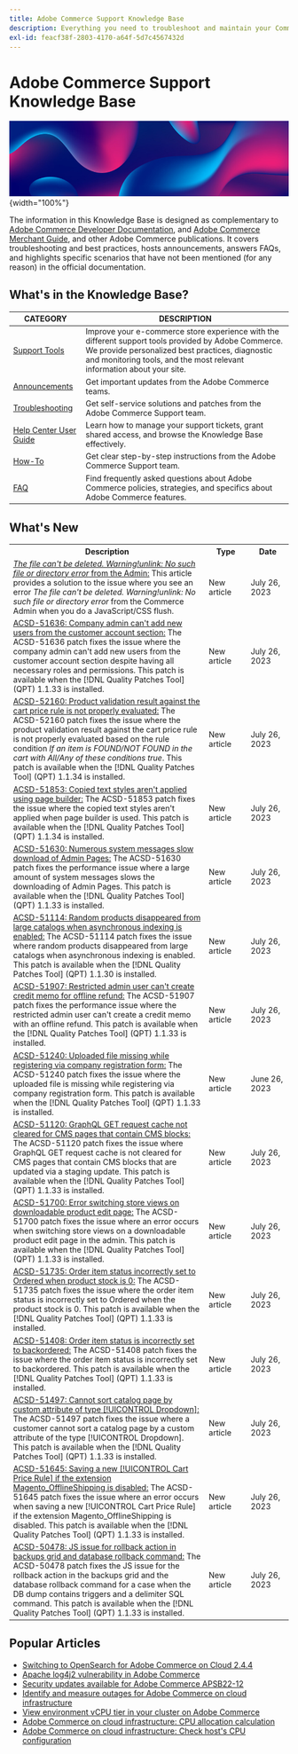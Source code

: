 ```yaml
---
title: Adobe Commerce Support Knowledge Base
description: Everything you need to troubleshoot and maintain your Commerce store.
exl-id: feacf38f-2803-4170-a64f-5d7c4567432d
---
```

# Adobe Commerce Support Knowledge Base

![Knowledge Base homepage](../help/assets/knowledge-base-home-page-cover.jpg){width="100%"}

The information in this Knowledge Base is designed as complementary to [Adobe Commerce Developer Documentation](https://developer.adobe.com/commerce/docs), and [Adobe Commerce Merchant Guide](https://experienceleague.adobe.com/docs/commerce-admin/user-guides/home.html), and other Adobe Commerce publications. It covers troubleshooting and best practices, hosts announcements, answers FAQs, and highlights specific scenarios that have not been mentioned (for any reason) in the official documentation.

## What's in the Knowledge Base?

| CATEGORY | DESCRIPTION | 
| --- | --- |
| [Support Tools](/help/support-tools/overview.md) | Improve your e-commerce store experience with the different support tools provided by Adobe Commerce. We provide personalized best practices, diagnostic and monitoring tools, and the most relevant information about your site. |
| [Announcements](/help/announcements/overview.md) | Get important updates from the Adobe Commerce teams. |
| [Troubleshooting](/help/troubleshooting/overview.md) | Get self-service solutions and patches from the Adobe Commerce Support team. |
| [Help Center User Guide](/help/help-center-guide/help-center/magento-help-center-user-guide.md) | Learn how to manage your support tickets, grant shared access, and browse the Knowledge Base effectively. |
| [How-To](/help/how-to/overview.md) | Get clear step-by-step instructions from the Adobe Commerce Support team. |
| [FAQ](/help/faq/overview.md) | Find frequently asked questions about Adobe Commerce policies, strategies, and specifics about Adobe Commerce features. | 

## What's New

<table style="width:100%">
  <tr>
    <th style="width:70%">Description</th>
    <th style="width:15%">Type</th>
    <th style="width:15%">Date</th>
  </tr>

 <tr>
    <td>
    <a href = "https://experienceleague.adobe.com/docs/commerce-knowledge-base/kb/troubleshooting/miscellaneous/file-cannot-be-deleated-no-file-or-directory.html"><em>The file can't be deleted. Warning!unlink: No such file or directory error</em> from the Admin:</a> This article provides a solution to the issue where you see an error <em>The file can't be deleted. Warning!unlink: No such file or directory error</em> from the Commerce Admin when you do a JavaScript/CSS flush.
    </td>
    <td>New article</td>
    <td>July 26, 2023</td>
  </tr>

  <tr>
    <td>
    <a href = "https://experienceleague.adobe.com/docs/commerce-knowledge-base/kb/support-tools/patches/v1-1-34/acsd-51636-company-admin-cannot-add-new-users.html">ACSD-51636: Company admin can't add new users from the customer account section:</a> The ACSD-51636 patch fixes the issue where the company admin can't add new users from the customer account section despite having all necessary roles and permissions. This patch is available when the [!DNL Quality Patches Tool] (QPT) 1.1.33 is installed.
    </td>
    <td>New article</td>
    <td>July 26, 2023</td>
  </tr>

  <tr>
    <td>
    <a href="https://experienceleague.adobe.com/docs/commerce-knowledge-base/kb/support-tools/patches/v1-1-34/acsd-52160-product-validation-result-against-the-cart-price-rule.html">ACSD-52160: Product validation result against the cart price rule is not properly evaluated:</a> The ACSD-52160 patch fixes the issue where the product validation result against the cart price rule is not properly evaluated based on the rule condition <em>If an item is FOUND/NOT FOUND in the cart with All/Any of these conditions true</em>. This patch is available when the [!DNL Quality Patches Tool] (QPT) 1.1.34 is installed.
    </td>
    <td>New article </td>
    <td>July 26, 2023</td>
 </tr>

  <tr>
    <td>
    <a href="https://experienceleague.adobe.com/docs/commerce-knowledge-base/kb/support-tools/patches/v1-1-34/acsd-51853-copied-text-styles-are-not-applied-when-page-builder-is-used.html">ACSD-51853: Copied text styles aren't applied using page builder:</a> The ACSD-51853 patch fixes the issue where the copied text styles aren't applied when page builder is used. This patch is available when the [!DNL Quality Patches Tool] (QPT) 1.1.34 is installed.
    </td>
    <td>New article</td>
    <td>July 26, 2023</td>
  </tr>

  <tr>
    <td>
    <a href="https://experienceleague.adobe.com/docs/commerce-knowledge-base/kb/support-tools/patches/v1-1-34/acsd-51630-large-amount-of-system-messages-slows-the-downloading-of-admin-pages.html">ACSD-51630: Numerous system messages slow download of Admin Pages:</a> The ACSD-51630 patch fixes the performance issue where a large amount of system messages slows the downloading of Admin Pages. This patch is available when the [!DNL Quality Patches Tool] (QPT) 1.1.33 is installed.
    </td>
    <td>New article</td>
    <td>July 26, 2023</td>
  </tr>
  
   <tr>
    <td>
    <a href="https://experienceleague.adobe.com/docs/commerce-knowledge-base/kb/support-tools/patches/v1-1-30/acsd-51114-random-product-disappearing-from-large-catalogs-while-asynchronous-indexing.html">ACSD-51114: Random products disappeared from large catalogs when asynchronous indexing is enabled:</a> The ACSD-51114 patch fixes the issue where random products disappeared from large catalogs when asynchronous indexing is enabled. This patch is available when the [!DNL Quality Patches Tool] (QPT) 1.1.30 is installed.
    </td>
    <td>New article</td>
    <td>July 26, 2023</td>
  </tr>

  <tr>
    <td>
    <a href="https://experienceleague.adobe.com/docs/commerce-knowledge-base/kb/support-tools/patches/v1-1-33/acsd-51907-restricted-admin-user-cannot-create-a-credit-memo-with-an-offline-refund.html">ACSD-51907: Restricted admin user can't create credit memo for offline refund:</a> The ACSD-51907 patch fixes the performance issue where the restricted admin user can't create a credit memo with an offline refund. This patch is available when the [!DNL Quality Patches Tool] (QPT) 1.1.33 is installed.
    </td>
    <td>New article</td>
    <td>July 26, 2023</td>
  </tr>

  <tr>
    <td>
    <a href="https://experienceleague.adobe.com/docs/commerce-knowledge-base/kb/support-tools/patches/v1-1-33/acsd-51240-uploaded-file-missing-while-registering-via-company-registration-form.html">ACSD-51240: Uploaded file missing while registering via company registration form:</a> The ACSD-51240 patch fixes the issue where the uploaded file is missing while registering via company registration form. This patch is available when the [!DNL Quality Patches Tool] (QPT) 1.1.33 is installed.
    </td>
    <td>New article</td>
    <td>June 26, 2023</td>
  </tr>

  <tr>
    <td>
    <a href="https://experienceleague.adobe.com/docs/commerce-knowledge-base/kb/support-tools/patches/v1-1-33/acsd-51120-graphql-get-requests-cache-not-cleared-for-cms-pages.html">ACSD-51120: GraphQL GET request cache not cleared for CMS pages that contain CMS blocks:</a> The ACSD-51120 patch fixes the issue where GraphQL GET request cache is not cleared for CMS pages that contain CMS blocks that are updated via a staging update. This patch is available when the [!DNL Quality Patches Tool] (QPT) 1.1.33 is installed.
    </td>
    <td>New article</td>
    <td>July 26, 2023</td>
  </tr>

  <tr>
    <td>
    <a href="https://experienceleague.adobe.com/docs/commerce-knowledge-base/kb/support-tools/patches/v1-1-33/acsd-51700-downloadable-product-error-when-switching-storeviews.html">ACSD-51700: Error switching store views on downloadable product edit page:</a> The ACSD-51700 patch fixes the issue where an error occurs when switching store views on a downloadable product edit page in the admin. This patch is available when the [!DNL Quality Patches Tool] (QPT) 1.1.33 is installed.
    </td>
    <td>New article</td>
    <td>July 26, 2023</td>
  </tr>

  <tr>
    <td>
    <a href="https://experienceleague.adobe.com/docs/commerce-knowledge-base/kb/support-tools/patches/v1-1-33/acsd-51735-order-item-status-incorrectly-set.html?lang=ko">ACSD-51735: Order item status incorrectly set to Ordered when product stock is 0:</a> The ACSD-51735 patch fixes the issue where the order item status is incorrectly set to Ordered when the product stock is 0. This patch is available when the [!DNL Quality Patches Tool] (QPT) 1.1.33 is installed.
    </td>
    <td>New article</td>
    <td>July 26, 2023</td>
  </tr>
  </tr>

  <tr>
    <td>
    <a href="https://experienceleague.adobe.com/docs/commerce-knowledge-base/kb/support-tools/patches/v1-1-33/acsd-51408-order-item-status-is-set-to-backordered.html">ACSD-51408: Order item status is incorrectly set to backordered:</a> The ACSD-51408 patch fixes the issue where the order item status is incorrectly set to backordered. This patch is available when the [!DNL Quality Patches Tool] (QPT) 1.1.33 is installed.
    </td>
    <td>New article</td>
    <td>July 26, 2023</td>
  </tr>

  <tr>
    <td>
    <a href="https://experienceleague.adobe.com/docs/commerce-knowledge-base/kb/support-tools/patches/v1-1-33/acsd-51497-cannot-sort-catalog-page-by-custom-attribute-of-dropdown-type.html">ACSD-51497: Cannot sort catalog page by custom attribute of type [!UICONTROL Dropdown]:</a> The ACSD-51497 patch fixes the issue where a customer cannot sort a catalog page by a custom attribute of the type [!UICONTROL Dropdown]. This patch is available when the [!DNL Quality Patches Tool] (QPT) 1.1.33 is installed.
    </td>
    <td>New article</td>
    <td>July 26, 2023</td>
  </tr>

  <tr>
    <td>
    <a href="https://experienceleague.adobe.com/docs/commerce-knowledge-base/kb/support-tools/patches/v1-1-33/acsd-51645-saving-a-new-cart-price-rule-if-the-extension-magento-offlineshipping-is-disabled.html">ACSD-51645: Saving a new [!UICONTROL Cart Price Rule] if the extension Magento_OfflineShipping is disabled:</a> The ACSD-51645 patch fixes the issue where an error occurs when saving a new [!UICONTROL Cart Price Rule] if the extension Magento_OfflineShipping is disabled. This patch is available when the [!DNL Quality Patches Tool] (QPT) 1.1.33 is installed.
    </td>
    <td>New article</td>
    <td>July 26, 2023</td>
  </tr>

  <tr>
    <td>
    <a href="https://experienceleague.adobe.com/docs/commerce-knowledge-base/kb/support-tools/patches/v1-1-33/acsd-50478-database-rollback-command-for-case-when-db-dump-contains-triggers-and-delimiter-sql-command.html?lang=en">ACSD-50478: JS issue for rollback action in backups grid and database rollback command:</a> The ACSD-50478 patch fixes the JS issue for the rollback action in the backups grid and the database rollback command for a case when the DB dump contains triggers and a delimiter SQL command. This patch is available when the [!DNL Quality Patches Tool] (QPT) 1.1.33 is installed.
    </td>
    <td>New article</td>
    <td>July 26, 2023</td>
  </tr>
</table>

## Popular Articles

* [Switching to OpenSearch for Adobe Commerce on Cloud 2.4.4](/help/announcements/adobe-commerce-announcements/switching-to-opensearch-for-adobe-commerce-on-cloud-2.4.4.md)
* [Apache log4j2 vulnerability in Adobe Commerce](/help/announcements/adobe-commerce-announcements/apache-log4j2-adobe-commerce.md)
* [Security updates available for Adobe Commerce APSB22-12](/help/troubleshooting/known-issues-patches-attached/0-day-vulnerability-patch.md)
* [Identify and measure outages for Adobe Commerce on cloud infrastructure](/help/how-to/general/how-to-identify-outages.md)
* [View environment vCPU tier in your cluster on Adobe Commerce](/help/how-to/general/check-vcpu-using-observation-for-adobe-commerce.md)
* [Adobe Commerce on cloud infrastructure: CPU allocation calculation](/help/how-to/general/magento-commerce-cloud-cpu-allocation-calculation.md)
* [Adobe Commerce on cloud infrastructure: Check host's CPU configuration](/help/how-to/general/magento-commerce-cloud-check-hosts-cpu-configuration.md)
